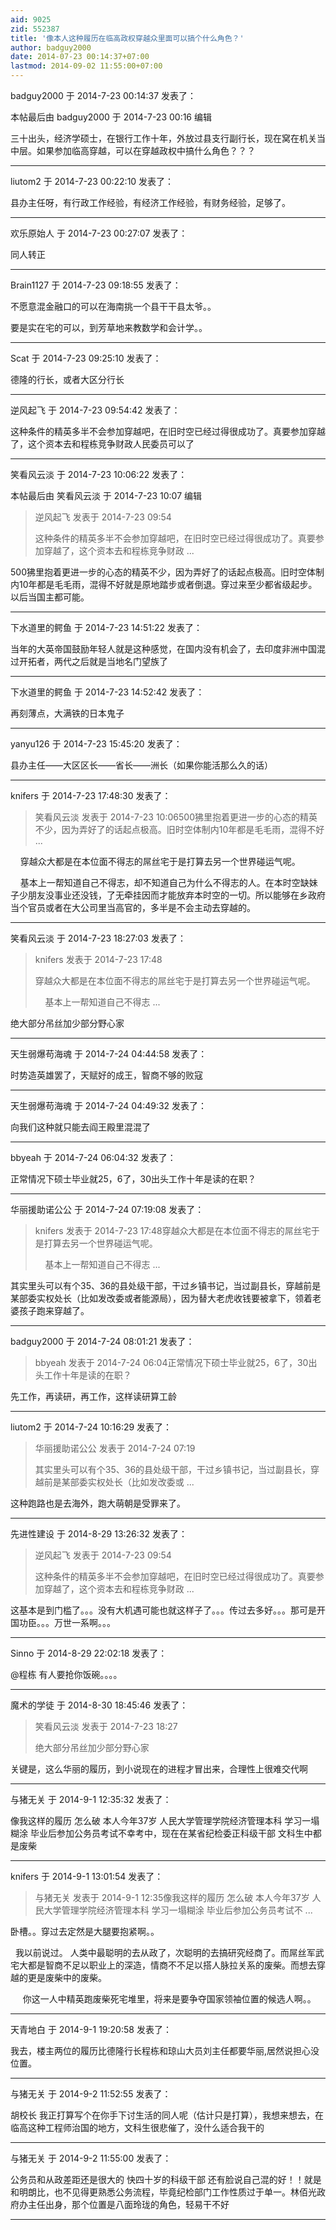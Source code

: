 ```yaml
---
aid: 9025
zid: 552387
title: '像本人这种履历在临高政权穿越众里面可以搞个什么角色？'
author: badguy2000
date: 2014-07-23 00:14:37+07:00
lastmod: 2014-09-02 11:55:00+07:00
---
```


badguy2000 于 2014-7-23 00:14:37 发表了：

本帖最后由 badguy2000 于 2014-7-23 00:16 编辑 

三十出头，经济学硕士，在银行工作十年，外放过县支行副行长，现在窝在机关当中层。如果参加临高穿越，可以在穿越政权中搞什么角色？？？

---------

liutom2 于 2014-7-23 00:22:10 发表了：

县办主任呀，有行政工作经验，有经济工作经验，有财务经验，足够了。

---------

欢乐原始人 于 2014-7-23 00:27:07 发表了：

同人转正

---------

Brain1127 于 2014-7-23 09:18:55 发表了：

不愿意混金融口的可以在海南挑一个县干干县太爷。。

要是实在宅的可以，到芳草地来教数学和会计学。。

---------

Scat 于 2014-7-23 09:25:10 发表了：

德隆的行长，或者大区分行长

---------

逆风起飞 于 2014-7-23 09:54:42 发表了：

这种条件的精英多半不会参加穿越吧，在旧时空已经过得很成功了。真要参加穿越了，这个资本去和程栋竞争财政人民委员可以了

---------

笑看风云淡 于 2014-7-23 10:06:22 发表了：

本帖最后由 笑看风云淡 于 2014-7-23 10:07 编辑 


> 
> 逆风起飞 发表于 2014-7-23 09:54
> 
> 这种条件的精英多半不会参加穿越吧，在旧时空已经过得很成功了。真要参加穿越了，这个资本去和程栋竞争财政 ...



500狒里抱着更进一步的心态的精英不少，因为弄好了的话起点极高。旧时空体制内10年都是毛毛雨，混得不好就是原地踏步或者倒退。穿过来至少都省级起步。以后当国主都可能。

---------

下水道里的鳄鱼 于 2014-7-23 14:51:22 发表了：

当年的大英帝国鼓励年轻人就是这种感觉，在国内没有机会了，去印度非洲中国混过开拓者，两代之后就是当地名门望族了

---------

下水道里的鳄鱼 于 2014-7-23 14:52:42 发表了：

再刻薄点，大满铁的日本鬼子

---------

yanyu126 于 2014-7-23 15:45:20 发表了：

县办主任——大区区长——省长——洲长（如果你能活那么久的话）

---------

knifers 于 2014-7-23 17:48:30 发表了：

> 笑看风云淡 发表于 2014-7-23 10:06500狒里抱着更进一步的心态的精英不少，因为弄好了的话起点极高。旧时空体制内10年都是毛毛雨，混得不好 ...



    穿越众大都是在本位面不得志的屌丝宅于是打算去另一个世界碰运气呢。

    基本上一帮知道自己不得志，却不知道自己为什么不得志的人。在本时空缺妹子少朋友没事业还没钱，了无牵挂因而才能放弃本时空的一切。所以能够在乡政府当个官员或者在大公司里当高官的，多半是不会主动去穿越的。

---------

笑看风云淡 于 2014-7-23 18:27:03 发表了：

> knifers 发表于 2014-7-23 17:48
> 
> 穿越众大都是在本位面不得志的屌丝宅于是打算去另一个世界碰运气呢。
> 
>     基本上一帮知道自己不得志 ...



绝大部分吊丝加少部分野心家

---------

天生弱爆苟海魂 于 2014-7-24 04:44:58 发表了：

时势造英雄罢了，天赋好的成王，智商不够的败寇

---------

天生弱爆苟海魂 于 2014-7-24 04:49:32 发表了：

向我们这种就只能去阎王殿里混混了

---------

bbyeah 于 2014-7-24 06:04:32 发表了：

正常情况下硕士毕业就25，6了，30出头工作十年是读的在职？

---------

华丽援助诺公公 于 2014-7-24 07:19:08 发表了：

> knifers 发表于 2014-7-23 17:48穿越众大都是在本位面不得志的屌丝宅于是打算去另一个世界碰运气呢。
> 
>     基本上一帮知道自己不得志 ...



其实里头可以有个35、36的县处级干部，干过乡镇书记，当过副县长，穿越前是某部委实权处长（比如发改委或者能源局），因为替大老虎收钱要被拿下，领着老婆孩子跑来穿越了。

---------

badguy2000 于 2014-7-24 08:01:21 发表了：

> bbyeah 发表于 2014-7-24 06:04正常情况下硕士毕业就25，6了，30出头工作十年是读的在职？



先工作，再读研，再工作，这样读研算工龄

---------

liutom2 于 2014-7-24 10:16:29 发表了：

> 华丽援助诺公公 发表于 2014-7-24 07:19
> 
> 其实里头可以有个35、36的县处级干部，干过乡镇书记，当过副县长，穿越前是某部委实权处长（比如发改委或 ...



这种跑路也是去海外，跑大萌朝是受罪来了。

---------

先进性建设 于 2014-8-29 13:26:32 发表了：

> 逆风起飞 发表于 2014-7-23 09:54
> 
> 这种条件的精英多半不会参加穿越吧，在旧时空已经过得很成功了。真要参加穿越了，这个资本去和程栋竞争财政 ...



这基本是到门槛了。。。没有大机遇可能也就这样子了。。。传过去多好。。。那可是开国功臣。。。万世一系啊。。。

---------

Sinno 于 2014-8-29 22:02:18 发表了：

@程栋 有人要抢你饭碗。。。。

---------

魔术的学徒 于 2014-8-30 18:45:46 发表了：

> 笑看风云淡 发表于 2014-7-23 18:27
> 
> 绝大部分吊丝加少部分野心家



关键是，这么华丽的履历，到小说现在的进程才冒出来，合理性上很难交代啊

---------

与猪无关 于 2014-9-1 12:35:32 发表了：

像我这样的履历 怎么破 本人今年37岁 人民大学管理学院经济管理本科 学习一塌糊涂 毕业后参加公务员考试不幸考中，现在在某省纪检委正科级干部 文科生中都是废柴

---------

knifers 于 2014-9-1 13:01:54 发表了：

> 与猪无关 发表于 2014-9-1 12:35像我这样的履历 怎么破 本人今年37岁 人民大学管理学院经济管理本科 学习一塌糊涂 毕业后参加公务员考试不 ...



卧槽。。穿过去定然是大腿要抱紧啊。。

  我以前说过。 人类中最聪明的去从政了，次聪明的去搞研究经商了。而屌丝军武宅大都是智商不足以职业上的深造，情商不不足以搭人脉拉关系的废柴。而想去穿越的更是废柴中的废柴。

     你这一人中精英跑废柴死宅堆里，将来是要争夺国家领袖位置的候选人啊。。

---------

天青地白 于 2014-9-1 19:20:58 发表了：

我去，楼主两位的履历比德隆行长程栋和琼山大员刘主任都要华丽,居然说担心没位置。

---------

与猪无关 于 2014-9-2 11:52:55 发表了：

胡校长 我正打算写个在你手下讨生活的同人呢（估计只是打算），我想来想去，在临高这种工程师治国的地方，文科生很悲催了，没什么适合我干的

---------

与猪无关 于 2014-9-2 11:55:00 发表了：

公务员和从政差距还是很大的 快四十岁的科级干部 还有脸说自己混的好！！就是和明朗比，也不见得更熟悉公务流程，毕竟纪检部门工作性质过于单一。林佰光政府办主任出身，那个位置是八面玲珑的角色，轻易干不好

---------

